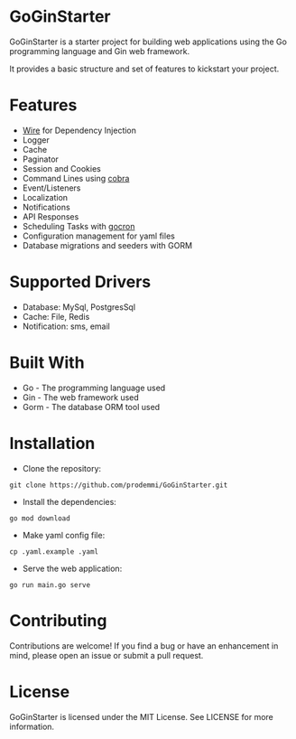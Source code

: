 # GoGinStarter

GoGinStarter is a starter project for building web applications using the Go programming language and Gin web framework.

It provides a basic structure and set of features to kickstart your project.

# Features
- [Wire](https://github.com/google/wire]) for Dependency Injection
- Logger
- Cache
- Paginator
- Session and Cookies
- Command Lines using [cobra](https://github.com/spf13/cobra)
- Event/Listeners
- Localization
- Notifications
- API Responses
- Scheduling Tasks with [gocron](https://github.com/go-co-op/gocron)
- Configuration management for yaml files
- Database migrations and seeders with GORM

# Supported Drivers
- Database: MySql, PostgresSql
- Cache: File, Redis
- Notification: sms, email

# Built With

- Go - The programming language used
- Gin - The web framework used
- Gorm - The database ORM tool used

# Installation
- Clone the repository:

```git clone https://github.com/prodemmi/GoGinStarter.git```

- Install the dependencies:

```go mod download```
- Make yaml config file:

```cp .yaml.example .yaml```

- Serve the web application:

```go run main.go serve```


# Contributing
Contributions are welcome! If you find a bug or have an enhancement in mind, please open an issue or submit a pull request.

# License
GoGinStarter is licensed under the MIT License. See LICENSE for more information.
